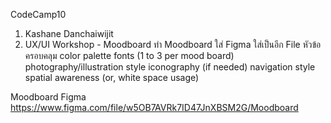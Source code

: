 CodeCamp10
1. Kashane Danchaiwijit
2. UX/UI Workshop - Moodboard 
ทำ Moodboard ใส่ Figma ใส่เป็นอีก File
หัวข้อครอบคลุม
color palette
fonts (1 to 3 per mood board)
photography/illustration style
iconography (if needed)
navigation style
spatial awareness (or, white space usage)  


Moodboard Figma  
https://www.figma.com/file/w5OB7AVRk7ID47JnXBSM2G/Moodboard


